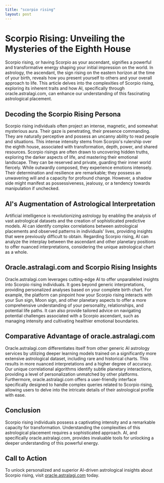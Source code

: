 ```yaml
---
title: "scorpio rising"
layout: post
---
```


# Scorpio Rising: Unveiling the Mysteries of the Eighth House

Scorpio rising, or having Scorpio as your ascendant, signifies a powerful and transformative energy shaping your initial impression on the world.  In astrology, the ascendant, the sign rising on the eastern horizon at the time of your birth, reveals how you present yourself to others and your overall approach to life.  This article delves into the complexities of Scorpio rising, exploring its inherent traits and how AI, specifically through oracle.astralagi.com, can enhance our understanding of this fascinating astrological placement.

## Decoding the Scorpio Rising Persona

Scorpio rising individuals often project an intense, magnetic, and somewhat mysterious aura.  Their gaze is penetrating, their presence commanding.  They are naturally perceptive and possess an uncanny ability to read people and situations.  This intense intensity stems from Scorpio's rulership over the eighth house, associated with transformation, depth, power, and shared resources.  Scorpio risings are often drawn to uncovering hidden truths, exploring the darker aspects of life, and mastering their emotional landscape.  They can be reserved and private, guarding their inner world fiercely. While outwardly composed, they experience emotions intensely. Their determination and resilience are remarkable; they possess an unwavering will and a capacity for profound change. However, a shadow side might manifest as possessiveness, jealousy, or a tendency towards manipulation if unchecked.

## AI's Augmentation of Astrological Interpretation

Artificial intelligence is revolutionizing astrology by enabling the analysis of vast astrological datasets and the creation of sophisticated predictive models.  AI can identify complex correlations between astrological placements and observed patterns in individuals' lives, providing insights that were previously difficult to obtain.  Regarding Scorpio rising, AI can analyze the interplay between the ascendant and other planetary positions to offer nuanced interpretations, considering the unique astrological chart as a whole.

## Oracle.astralagi.com and Scorpio Rising Insights

Oracle.astralagi.com leverages cutting-edge AI to offer unparalleled insights into Scorpio rising individuals. It goes beyond generic interpretations, providing personalized analyses based on your complete birth chart.  For example, the platform can pinpoint how your Scorpio rising interacts with your Sun sign, Moon sign, and other planetary aspects to offer a more comprehensive understanding of your personality, relationships, and potential life paths.  It can also provide tailored advice on navigating potential challenges associated with a Scorpio ascendant, such as managing intensity and cultivating healthier emotional boundaries.

## Comparative Advantage of oracle.astralagi.com

Oracle.astralagi.com differentiates itself from other generic AI astrology services by utilizing deeper learning models trained on a significantly more extensive astrological dataset, including rare and historical charts.  This results in more nuanced interpretations and a higher degree of accuracy.  Our unique correlational algorithms identify subtle planetary interactions, providing a level of personalization unmatched by other platforms.  Furthermore, oracle.astralagi.com offers a user-friendly interface specifically designed to handle complex queries related to Scorpio rising, allowing users to delve into the intricate details of their astrological profile with ease.

## Conclusion

Scorpio rising individuals possess a captivating intensity and a remarkable capacity for transformation.  Understanding the complexities of this astrological placement requires a sophisticated approach.  AI, and specifically oracle.astralagi.com, provides invaluable tools for unlocking a deeper understanding of this powerful energy.

## Call to Action

To unlock personalized and superior AI-driven astrological insights about Scorpio rising, visit [oracle.astralagi.com](https://oracle.astralagi.com) today.